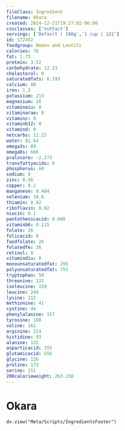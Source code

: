```yaml
---
fileClass: Ingredient
filename: Okara
created: 2024-12-21T19:27:02-06:00
cssclasses: ['nutFact']
servings: ['Default | 100g','1 cup | 122']
id: 172452
foodgroup: Beans and Lentils
calories: 76
fat: 1.73
protein: 3.52
carbohydrate: 12.23
cholesterol: 0
saturatedfats: 0.193
calcium: 80
iron: 1.3
potassium: 213
magnesium: 26
vitaminaiu: 0
vitaminarae: 0
vitaminc: 0
vitaminb12: 0
vitamind: 0
netcarbs: 12.23
water: 81.64
omega3s: 89
omega6s: 666
pralscore: -2.273
transfattyacids: 0
phosphorus: 60
sodium: 9
zinc: 0.56
copper: 0.2
manganese: 0.404
selenium: 10.6
thiamin: 0.02
riboflavin: 0.02
niacin: 0.1
pantothenicacid: 0.088
vitaminb6: 0.115
folate: 26
folicacid: 0
foodfolate: 26
folatedfe: 26
retinol: 0
vitamindiu: 0
monounsaturatedfat: 295
polyunsaturatedfat: 755
tryptophan: 50
threonine: 131
isoleucine: 159
leucine: 244
lysine: 212
methionine: 41
cystine: 44
phenylalanine: 157
tyrosine: 108
valine: 162
arginine: 214
histidine: 93
alanine: 132
asparticacid: 355
glutamicacid: 556
glycine: 126
proline: 173
serine: 151
200calorieweight: 263.158
---
```


# Okara

```dataviewjs
dv.view("Meta/Scripts/IngredientsFooter")
```